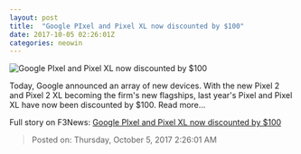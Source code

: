 ```yaml
---
layout: post
title:  "Google PIxel and Pixel XL now discounted by $100"
date: 2017-10-05 02:26:01Z
categories: neowin
---
```


![Google PIxel and Pixel XL now discounted by $100](https://cdn.neow.in/news/images/uploaded/2017/10/1507166484_screen_shot_2017-10-04_at_6.20.50_pm_story.jpg)

Today, Google announced an array of new devices. With the new Pixel 2 and Pixel 2 XL becoming the firm's new flagships, last year's Pixel and Pixel XL have now been discounted by $100. Read more...


Full story on F3News: [Google PIxel and Pixel XL now discounted by $100](http://www.f3nws.com/n/MWUZC)

> Posted on: Thursday, October 5, 2017 2:26:01 AM
